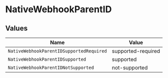 # NativeWebhookParentID


## Values

| Name                                     | Value                                    |
| ---------------------------------------- | ---------------------------------------- |
| `NativeWebhookParentIDSupportedRequired` | supported-required                       |
| `NativeWebhookParentIDSupported`         | supported                                |
| `NativeWebhookParentIDNotSupported`      | not-supported                            |